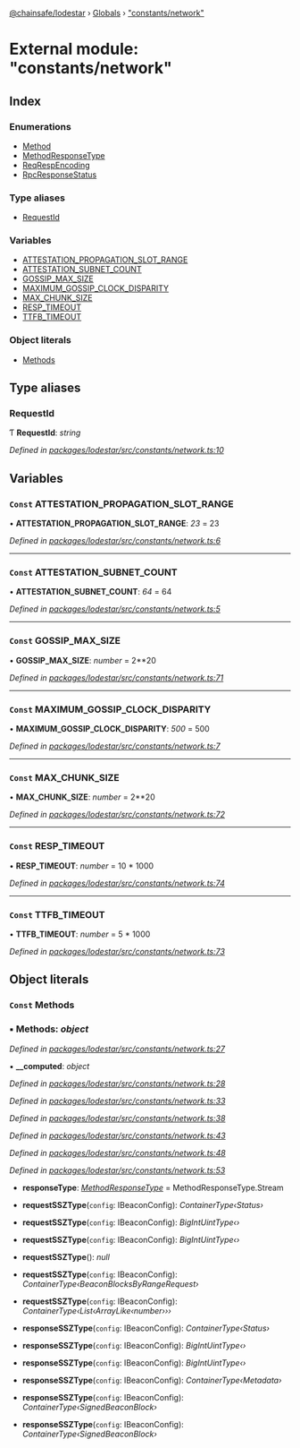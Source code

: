[@chainsafe/lodestar](../README.md) › [Globals](../globals.md) › ["constants/network"](_constants_network_.md)

# External module: "constants/network"

## Index

### Enumerations

* [Method](../enums/_constants_network_.method.md)
* [MethodResponseType](../enums/_constants_network_.methodresponsetype.md)
* [ReqRespEncoding](../enums/_constants_network_.reqrespencoding.md)
* [RpcResponseStatus](../enums/_constants_network_.rpcresponsestatus.md)

### Type aliases

* [RequestId](_constants_network_.md#requestid)

### Variables

* [ATTESTATION_PROPAGATION_SLOT_RANGE](_constants_network_.md#const-attestation_propagation_slot_range)
* [ATTESTATION_SUBNET_COUNT](_constants_network_.md#const-attestation_subnet_count)
* [GOSSIP_MAX_SIZE](_constants_network_.md#const-gossip_max_size)
* [MAXIMUM_GOSSIP_CLOCK_DISPARITY](_constants_network_.md#const-maximum_gossip_clock_disparity)
* [MAX_CHUNK_SIZE](_constants_network_.md#const-max_chunk_size)
* [RESP_TIMEOUT](_constants_network_.md#const-resp_timeout)
* [TTFB_TIMEOUT](_constants_network_.md#const-ttfb_timeout)

### Object literals

* [Methods](_constants_network_.md#const-methods)

## Type aliases

###  RequestId

Ƭ **RequestId**: *string*

*Defined in [packages/lodestar/src/constants/network.ts:10](https://github.com/ChainSafe/lodestar/blob/7e3e010f1/packages/lodestar/src/constants/network.ts#L10)*

## Variables

### `Const` ATTESTATION_PROPAGATION_SLOT_RANGE

• **ATTESTATION_PROPAGATION_SLOT_RANGE**: *23* = 23

*Defined in [packages/lodestar/src/constants/network.ts:6](https://github.com/ChainSafe/lodestar/blob/7e3e010f1/packages/lodestar/src/constants/network.ts#L6)*

___

### `Const` ATTESTATION_SUBNET_COUNT

• **ATTESTATION_SUBNET_COUNT**: *64* = 64

*Defined in [packages/lodestar/src/constants/network.ts:5](https://github.com/ChainSafe/lodestar/blob/7e3e010f1/packages/lodestar/src/constants/network.ts#L5)*

___

### `Const` GOSSIP_MAX_SIZE

• **GOSSIP_MAX_SIZE**: *number* = 2**20

*Defined in [packages/lodestar/src/constants/network.ts:71](https://github.com/ChainSafe/lodestar/blob/7e3e010f1/packages/lodestar/src/constants/network.ts#L71)*

___

### `Const` MAXIMUM_GOSSIP_CLOCK_DISPARITY

• **MAXIMUM_GOSSIP_CLOCK_DISPARITY**: *500* = 500

*Defined in [packages/lodestar/src/constants/network.ts:7](https://github.com/ChainSafe/lodestar/blob/7e3e010f1/packages/lodestar/src/constants/network.ts#L7)*

___

### `Const` MAX_CHUNK_SIZE

• **MAX_CHUNK_SIZE**: *number* = 2**20

*Defined in [packages/lodestar/src/constants/network.ts:72](https://github.com/ChainSafe/lodestar/blob/7e3e010f1/packages/lodestar/src/constants/network.ts#L72)*

___

### `Const` RESP_TIMEOUT

• **RESP_TIMEOUT**: *number* = 10 * 1000

*Defined in [packages/lodestar/src/constants/network.ts:74](https://github.com/ChainSafe/lodestar/blob/7e3e010f1/packages/lodestar/src/constants/network.ts#L74)*

___

### `Const` TTFB_TIMEOUT

• **TTFB_TIMEOUT**: *number* = 5 * 1000

*Defined in [packages/lodestar/src/constants/network.ts:73](https://github.com/ChainSafe/lodestar/blob/7e3e010f1/packages/lodestar/src/constants/network.ts#L73)*

## Object literals

### `Const` Methods

### ▪ **Methods**: *object*

*Defined in [packages/lodestar/src/constants/network.ts:27](https://github.com/ChainSafe/lodestar/blob/7e3e010f1/packages/lodestar/src/constants/network.ts#L27)*

▪ **__computed**: *object*

*Defined in [packages/lodestar/src/constants/network.ts:28](https://github.com/ChainSafe/lodestar/blob/7e3e010f1/packages/lodestar/src/constants/network.ts#L28)*

*Defined in [packages/lodestar/src/constants/network.ts:33](https://github.com/ChainSafe/lodestar/blob/7e3e010f1/packages/lodestar/src/constants/network.ts#L33)*

*Defined in [packages/lodestar/src/constants/network.ts:38](https://github.com/ChainSafe/lodestar/blob/7e3e010f1/packages/lodestar/src/constants/network.ts#L38)*

*Defined in [packages/lodestar/src/constants/network.ts:43](https://github.com/ChainSafe/lodestar/blob/7e3e010f1/packages/lodestar/src/constants/network.ts#L43)*

*Defined in [packages/lodestar/src/constants/network.ts:48](https://github.com/ChainSafe/lodestar/blob/7e3e010f1/packages/lodestar/src/constants/network.ts#L48)*

*Defined in [packages/lodestar/src/constants/network.ts:53](https://github.com/ChainSafe/lodestar/blob/7e3e010f1/packages/lodestar/src/constants/network.ts#L53)*

* **responseType**: *[MethodResponseType](../enums/_constants_network_.methodresponsetype.md)* = MethodResponseType.Stream

* **requestSSZType**(`config`: IBeaconConfig): *ContainerType‹Status›*

* **requestSSZType**(`config`: IBeaconConfig): *BigIntUintType‹›*

* **requestSSZType**(`config`: IBeaconConfig): *BigIntUintType‹›*

* **requestSSZType**(): *null*

* **requestSSZType**(`config`: IBeaconConfig): *ContainerType‹BeaconBlocksByRangeRequest›*

* **requestSSZType**(`config`: IBeaconConfig): *ContainerType‹List‹ArrayLike‹number›››*

* **responseSSZType**(`config`: IBeaconConfig): *ContainerType‹Status›*

* **responseSSZType**(`config`: IBeaconConfig): *BigIntUintType‹›*

* **responseSSZType**(`config`: IBeaconConfig): *BigIntUintType‹›*

* **responseSSZType**(`config`: IBeaconConfig): *ContainerType‹Metadata›*

* **responseSSZType**(`config`: IBeaconConfig): *ContainerType‹SignedBeaconBlock›*

* **responseSSZType**(`config`: IBeaconConfig): *ContainerType‹SignedBeaconBlock›*
